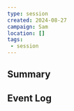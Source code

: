```yaml
---
type: session
created: 2024-08-27
campaign: Sam
location: []
tags:
 - session
---
```



## Summary

## Event Log




